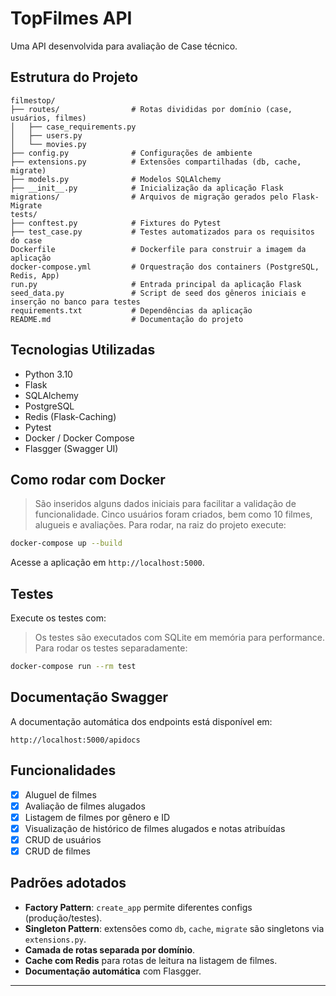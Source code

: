 # TopFilmes API

Uma API desenvolvida para avaliação de Case técnico.

##  Estrutura do Projeto

```
filmestop/
├── routes/                # Rotas divididas por domínio (case, usuários, filmes)
│   ├── case_requirements.py
│   ├── users.py
│   └── movies.py
├── config.py              # Configurações de ambiente
├── extensions.py          # Extensões compartilhadas (db, cache, migrate)
├── models.py              # Modelos SQLAlchemy
├── __init__.py            # Inicialização da aplicação Flask
migrations/                # Arquivos de migração gerados pelo Flask-Migrate
tests/
├── conftest.py            # Fixtures do Pytest
├── test_case.py           # Testes automatizados para os requisitos do case
Dockerfile                 # Dockerfile para construir a imagem da aplicação
docker-compose.yml         # Orquestração dos containers (PostgreSQL, Redis, App)
run.py                     # Entrada principal da aplicação Flask
seed_data.py               # Script de seed dos gêneros iniciais e inserção no banco para testes
requirements.txt           # Dependências da aplicação
README.md                  # Documentação do projeto
```

##  Tecnologias Utilizadas

- Python 3.10
- Flask
- SQLAlchemy
- PostgreSQL
- Redis (Flask-Caching)
- Pytest
- Docker / Docker Compose
- Flasgger (Swagger UI)



##  Como rodar com Docker
> São inseridos alguns dados iniciais para facilitar a validação de funcionalidade. Cinco usuários foram criados, bem como 10 filmes, alugueis e avaliações.
> Para rodar, na raiz do projeto execute:

```bash
docker-compose up --build
```

Acesse a aplicação em `http://localhost:5000`.

##  Testes

Execute os testes com:
> Os testes são executados com SQLite em memória para performance.
> Para rodar os testes separadamente:


```bash
docker-compose run --rm test
```

##  Documentação Swagger

A documentação automática dos endpoints está disponível em:

```
http://localhost:5000/apidocs
```

##  Funcionalidades


- [x] Aluguel de filmes
- [x] Avaliação de filmes alugados
- [x] Listagem de filmes por gênero e ID 
- [x] Visualização de histórico de filmes alugados e notas atribuídas
- [x] CRUD de usuários
- [x] CRUD de filmes

##  Padrões adotados

- **Factory Pattern**: `create_app` permite diferentes configs (produção/testes).
- **Singleton Pattern**: extensões como `db`, `cache`, `migrate` são singletons via `extensions.py`.
- **Camada de rotas separada por domínio**.
- **Cache com Redis** para rotas de leitura na listagem de filmes.
- **Documentação automática** com Flasgger.

---

